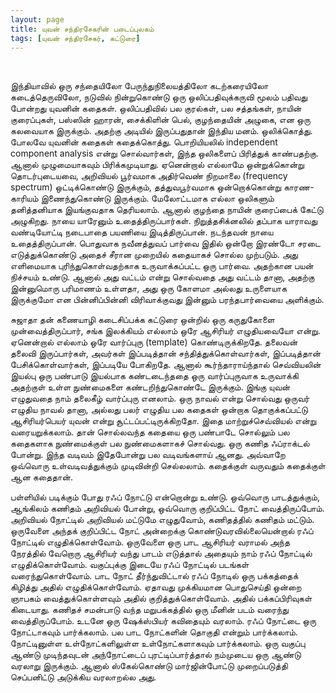```yaml
---
layout: page
title: யுவன் சந்திரசேகரின் படைப்புலகம்
tags: [யுவன் சந்திரசேகர், கட்டுரை]
---
```


<br>


இந்தியாவில் ஒரு சந்தையிலோ பேருந்துநிலையத்திலோ கடற்கரையிலோ கடைத்தெருவிலோ, நடுவில் நின்றுகொண்டு ஒரு ஒலிப்பதிவுக்கருவி மூலம் பதிவது போன்றது யுவனின் கதைகள். ஒலிப்பதிவில் பல குரல்கள், பல சத்தங்கள், நாயின் குரைப்புகள், பஸ்ஸின் ஹாரன், சைக்கிளின் பெல், குழந்தையின் அழுகை, என ஒரு கலவையாக இருக்கும். அதற்கு அடியில் இருப்பதுதான் இந்திய மனம். ஒலிக்கொத்து. போலவே யுவனின் கதைகள் கதைக்கொத்து. பொறியியலில் independent component analysis என்று சொல்வார்கள், இந்த ஒலிகளைப் பிரித்துக் காண்பதற்கு. ஆனால் முழுமையாகவும் பிரிக்கமுடியாது. ஏனென்றால் எல்லாமே ஒன்றுக்கொன்று தொடர்புடையவை, அறிவியல் பூர்வமாக அதிர்வெண் நிறமாலை (frequency spectrum) ஒட்டிக்கொண்டு இருக்கும், தத்துவபூர்வமாக ஒன்றொக்கொன்று காரண-காரியம் இணைந்துகொண்டு இருக்கும்.  மேலோட்டமாக எல்லா ஒலிகளும் தனித்தனியாக இயங்குவதாக தெரியலாம். ஆனால் குழந்தை நாயின் குரைப்பைக் கேட்டு அழுகிறது. நாயை யாரேனும் உதைத்திருப்பார்கள். நிறுத்தசிக்னலில் தப்பாக யாராவது வண்டியோட்டி நடைபாதை பயணியை இடித்திருப்பான். நடந்தவன் நாயை உதைத்திருப்பான். பொதுவாக நவீனத்துவப் பார்வை இதில் ஒன்றோ இரண்டோ சரடை எடுத்துக்கொண்டு அதைச் சீரான முறையில் கதையாகச் சொல்ல முற்படும். அது எளிமையாக புரிந்துகொள்வதற்காக உருவாக்கப்பட்ட ஒரு பார்வை. அதற்கான பயன் நிச்சயம் உண்டு. ஆனால் அது வட்டம் என்று சொல்வதை அது வட்டம் தானா, அதற்கு இன்னுமொரு பரிமாணம் உள்ளதா, அது ஒரு கோளமா அல்லது உருளையாக இருக்குமோ என பின்னிப்பின்னி விரிவாக்குவது இன்னும் பரந்தபார்வையை அளிக்கும். 

சுஜாதா தன் கணையாழி கடைசிப்பக்க கட்டுரை ஒன்றில் ஒரு கருதுகோளை முன்வைத்திருப்பார், சங்க இலக்கியம் எல்லாம் ஒரே ஆசிரியர் எழுதியவையோ என்று. ஏனென்றால் எல்லாம் ஒரே வார்ப்புரு (template) கொண்டிருக்கிறதே. தலைவன் தலைவி இருப்பார்கள், அவர்கள் இப்படித்தான் சந்தித்துக்கொள்வார்கள், இப்படித்தான் பேசிக்கொள்வார்கள், இப்படியே போகிறதே. ஆனால் கூர்ந்தாராய்ந்தால் செவ்வியலின் இயல்பு ஒரு பண்பாடு இயல்பாக கண்டடைந்ததை ஒரு வார்ப்புருவாக உருவாக்கி அதற்குள் உள்ள நுண்மைகளை கண்டறிந்துகொண்டே இருக்கும். இங்கு யுவன் எழுதுவதை நாம் தலைகீழ் வார்ப்புரு எனலாம். ஒரு நாவல் என்று சொல்வது ஒருவர் எழுதிய நாவல் தானா, அல்லது பலர் எழுதிய பல கதைகள் ஒன்றாக தொகுக்கப்பட்டு ஆசிரியர்பெயர் யுவன் என்று சூட்டப்பட்டிருக்கிறதோ. இதை மாற்றுச்செவ்வியல் என்று வரையறுக்கலாம். தான் சொல்லவந்த கதையை ஒரு பண்பாடே சொல்லும் பல கதைகளாக நுண்மைக்குள் பல நுண்மைகளாகச் சொல்வது. ஒரு கணித ஃப்ராக்டல் போன்று. இந்த வடிவம் இதேபோன்று பல வடிவங்களாய் ஆனது. அவ்வாறே ஒவ்வொரு உள்வடிவத்துக்கும் முடிவின்றி செல்லலாம். கதைக்குள் வருவதும் கதைக்குள் ஆன கதைதான். 

பள்ளியில் படிக்கும் போது ரஃப் நோட்டு என்றொன்று உண்டு. ஒவ்வொரு பாடத்துக்கும், ஆங்கிலம் கணிதம் அறிவியல் போன்று, ஒவ்வொரு குறிப்பிட்ட நோட் வைத்திருப்போம். அறிவியல் நோட்டில் அறிவியல் மட்டுமே எழுதுவோம், கணிதத்தில் கணிதம் மட்டும். ஒருவேளை அந்தக் குறிப்பிட்ட நோட் அன்றைக்கு கொண்டுவரவில்லையென்றால் ரஃப் நோட்டில் எழுதிக்கொள்வோம். ஒருவேளை ஒரு பாட ஆசிரியர் வராமல் அந்த நேரத்தில் வேறொரு ஆசிரியர் வந்து பாடம் எடுத்தால் அதையும் நாம் ரஃப் நோட்டில் எழுதிக்கொள்வோம். வகுப்புக்கு இடையே ரஃப் நோட்டில் படங்கள் வரைந்துகொள்வோம். பாட நோட் தீர்ந்துவிட்டால் ரஃப் நோடில் ஒரு பக்கத்தைக் கிழித்து அதில் எழுதிக்கொள்வோம்.  ஏதாவது முக்கியமான பொதுசெய்தி ஒன்றை ஞாபகம் வைத்துக்கொள்ளவும் அதில் குறித்துக்கொள்வோம். அதில் பக்கப்பிரிவுகள் கிடையாது. கணிதச் சமன்பாடு வந்த மறுபக்கத்தில் ஒரு மீனின் படம் வரைந்து வைத்திருப்போம். உடனே ஒரு ஷேக்ஸ்பியர் கவிதையும் வரலாம். ரஃப் நோட்டை ஒரு நோட்டாகவும் பார்க்கலாம். பல பாட நோட்களின் தொகுதி என்றும் பார்க்கலாம். நோட்டினுள்ள உள்நோட்களிலுள்ள உள்நோட்களாகவும் பார்க்கலாம். ஒரு வகுப்பு ஆண்டு முடிந்தவுடன் அந்நோட்டைப் புரட்டிப்பார்த்தால் நம்முடைய ஒரு ஆண்டு வரலாறு இருக்கும். ஆனால் ஸ்கேல்கொண்டு மார்ஜின்போட்டு முறைப்படுத்தி செப்பனிட்டு அடுக்கிய வரலாறல்ல அது. 